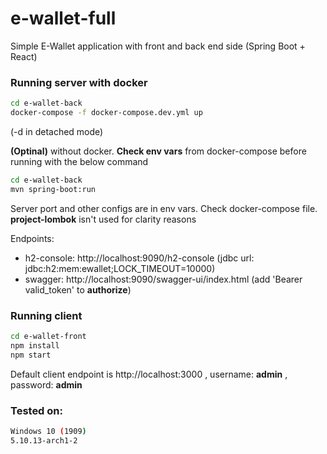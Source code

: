 # e-wallet-full
Simple E-Wallet application with front and back end side (Spring Boot + React)

### Running server with docker

```sh
cd e-wallet-back
docker-compose -f docker-compose.dev.yml up
```
(-d in detached mode)

**(Optinal)** without docker. **Check env vars** from docker-compose before running with the below command

```sh
cd e-wallet-back
mvn spring-boot:run
```
Server port and other configs are in env vars. Check docker-compose file. **project-lombok** isn't used for clarity reasons

Endpoints:
- h2-console: http://localhost:9090/h2-console (jdbc url: jdbc:h2:mem:ewallet;LOCK_TIMEOUT=10000)
- swagger: http://localhost:9090/swagger-ui/index.html (add 'Bearer valid_token' to **authorize**)

### Running client

```sh
cd e-wallet-front
npm install
npm start
```
Default client endpoint is http://localhost:3000 , username: **admin** , password: **admin**

### Tested on:

```sh
Windows 10 (1909)
5.10.13-arch1-2
```
